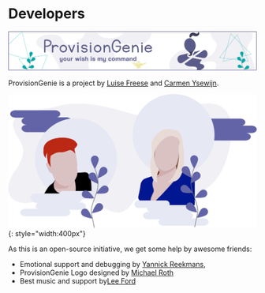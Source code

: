 # Developers

![header image](../media/index/Genie_Header.png)

ProvisionGenie is a project by [Luise Freese](https://m365princess.com) and [Carmen Ysewijn](https://digipersonal.com/).

![Carmen and Luise](../media/index/Carmen_Luise.png){: style="width:400px"}

As this is an open-source initiative, we get some help by awesome friends:

- Emotional support and debugging by [Yannick Reekmans](https://twitter.com/yannickreekmans),
- ProvisionGenie Logo designed by [Michael Roth](https://twitter.com/MichaelRoth42)
- Best music and support by[Lee Ford](https://twitter.com/lee_ford)